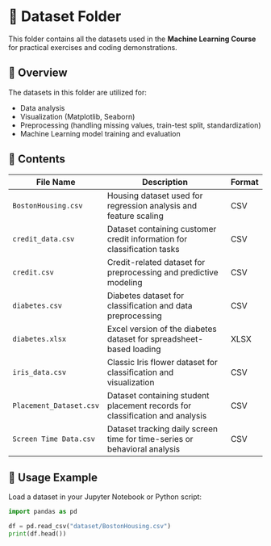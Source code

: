 # 📂 Dataset Folder

This folder contains all the datasets used in the **Machine Learning Course** for practical exercises and coding demonstrations.

## 📑 Overview
The datasets in this folder are utilized for:
- Data analysis
- Visualization (Matplotlib, Seaborn)
- Preprocessing (handling missing values, train-test split, standardization)
- Machine Learning model training and evaluation

## 📜 Contents
| File Name | Description | Format |
|-----------|-------------|--------|
| `BostonHousing.csv` | Housing dataset used for regression analysis and feature scaling | CSV |
| `credit_data.csv` | Dataset containing customer credit information for classification tasks | CSV |
| `credit.csv` | Credit-related dataset for preprocessing and predictive modeling | CSV |
| `diabetes.csv` | Diabetes dataset for classification and data preprocessing | CSV |
| `diabetes.xlsx` | Excel version of the diabetes dataset for spreadsheet-based loading | XLSX |
| `iris_data.csv` | Classic Iris flower dataset for classification and visualization | CSV |
| `Placement_Dataset.csv` | Dataset containing student placement records for classification and analysis | CSV |
| `Screen Time Data.csv` | Dataset tracking daily screen time for time-series or behavioral analysis | CSV |

## 📌 Usage Example
Load a dataset in your Jupyter Notebook or Python script:

```python
import pandas as pd

df = pd.read_csv("dataset/BostonHousing.csv")
print(df.head())
